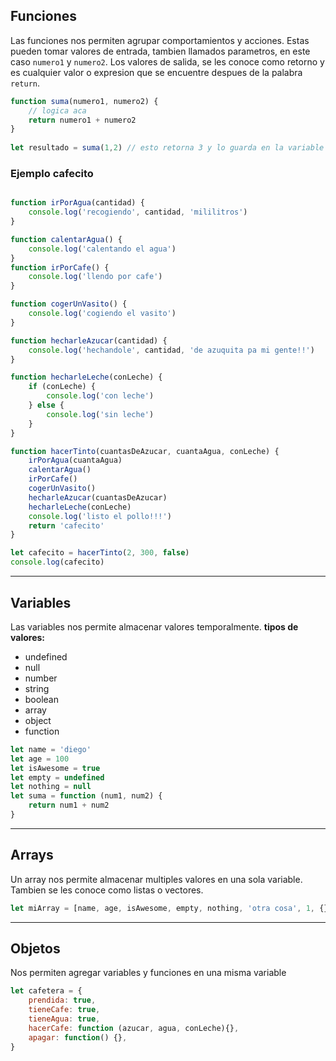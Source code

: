 ## Funciones
Las funciones nos permiten agrupar comportamientos y acciones.
Estas pueden tomar valores de entrada, tambien llamados parametros, en este caso `numero1` y `numero2`.
Los valores de salida, se les conoce como retorno y es cualquier valor o expresion que se encuentre despues de la palabra `return`.
```js
function suma(numero1, numero2) {
    // logica aca
    return numero1 + numero2
}
    
let resultado = suma(1,2) // esto retorna 3 y lo guarda en la variable resultado

```

### Ejemplo cafecito
```js

function irPorAgua(cantidad) {
    console.log('recogiendo', cantidad, 'mililitros')
}

function calentarAgua() {
    console.log('calentando el agua')
}
function irPorCafe() {
    console.log('llendo por cafe')
}

function cogerUnVasito() {
    console.log('cogiendo el vasito')
}

function hecharleAzucar(cantidad) {
    console.log('hechandole', cantidad, 'de azuquita pa mi gente!!')
}

function hecharleLeche(conLeche) {
    if (conLeche) {
        console.log('con leche')
    } else {
        console.log('sin leche')
    }
}

function hacerTinto(cuantasDeAzucar, cuantaAgua, conLeche) {
    irPorAgua(cuantaAgua)
    calentarAgua()
    irPorCafe()
    cogerUnVasito()
    hecharleAzucar(cuantasDeAzucar)
    hecharleLeche(conLeche)
    console.log('listo el pollo!!!')
    return 'cafecito'
}

let cafecito = hacerTinto(2, 300, false)
console.log(cafecito)

```

---

## Variables
Las variables nos permite almacenar valores temporalmente.
**tipos de valores:**
- undefined
- null
- number
- string
- boolean
- array
- object
- function
```js
let name = 'diego'
let age = 100
let isAwesome = true
let empty = undefined
let nothing = null
let suma = function (num1, num2) {
    return num1 + num2
}
```
---

## Arrays
Un array nos permite almacenar multiples valores en una sola variable.
Tambien se les conoce como listas o vectores.
```js
let miArray = [name, age, isAwesome, empty, nothing, 'otra cosa', 1, {},  []]
```

---

## Objetos
Nos permiten agregar variables y funciones en una misma variable
```js
let cafetera = {
    prendida: true,
    tieneCafe: true,
    tieneAgua: true,
    hacerCafe: function (azucar, agua, conLeche){},
    apagar: function() {},
}
```
